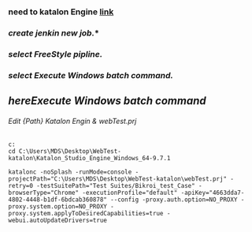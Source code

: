
### need to katalon Engine <a href="https://download.katalon.com/9.7.1/Katalon_Studio_Engine_Windows_64-9.7.1.zip">link<a>

### ***create jenkin new job.****
### ***select FreeStyle pipline.***
### ***select Execute Windows batch command.***


## ***hereExecute Windows batch command***
###### Edit {Path} Katalon Engin & webTest.prj
```
c:
cd C:\Users\MDS\Desktop\WebTest-katalon\Katalon_Studio_Engine_Windows_64-9.7.1

katalonc -noSplash -runMode=console -projectPath="C:\Users\MDS\Desktop\WebTest-katalon\webTest.prj" -retry=0 -testSuitePath="Test Suites/Bikroi_test_Case" -browserType="Chrome" -executionProfile="default" -apiKey="4663dda7-4802-4448-b1df-6bdcab360878" --config -proxy.auth.option=NO_PROXY -proxy.system.option=NO_PROXY -proxy.system.applyToDesiredCapabilities=true -webui.autoUpdateDrivers=true
```
